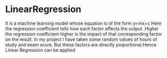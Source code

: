 # LinearRegression
It is a machine learning model whose equation is of the form y=mx+c
Here the regression coefficient tells how each factor affects the output .Higher the regression coefficient higher is the impact of that corresponding factor on the result. In my project I have taken some random values of hours of study and exam score. But these factors are directly proportional.Hence Linear Regression can be applied
